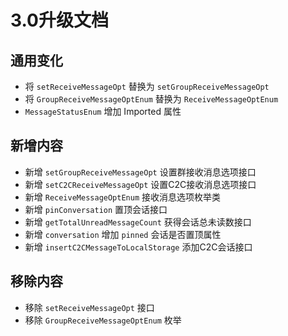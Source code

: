 # 3.0升级文档

## 通用变化

* 将 `setReceiveMessageOpt` 替换为 `setGroupReceiveMessageOpt`
* 将 `GroupReceiveMessageOptEnum` 替换为 `ReceiveMessageOptEnum`
* `MessageStatusEnum` 增加 Imported 属性

## 新增内容

* 新增 ``setGroupReceiveMessageOpt`` 设置群接收消息选项接口
* 新增 ``setC2CReceiveMessageOpt`` 设置C2C接收消息选项接口
* 新增 ``ReceiveMessageOptEnum`` 接收消息选项枚举类
* 新增 ``pinConversation`` 置顶会话接口
* 新增 ``getTotalUnreadMessageCount`` 获得会话总未读数接口
* 新增 ``conversation`` 增加 ``pinned`` 会话是否置顶属性
* 新增 ``insertC2CMessageToLocalStorage`` 添加C2C会话接口

## 移除内容

* 移除 ``setReceiveMessageOpt`` 接口
* 移除 ``GroupReceiveMessageOptEnum`` 枚举